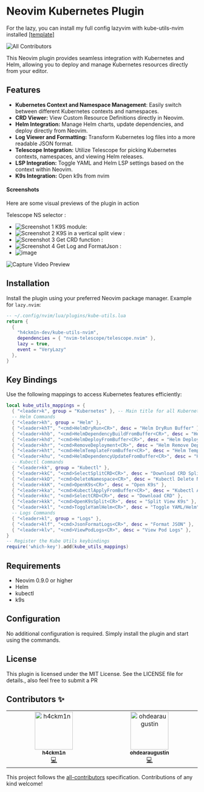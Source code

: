 # Neovim Kubernetes Plugin

For the lazy, you can install my full config lazyvim with kube-utils-nvim installed [[template]](https://github.com/h4ckm1n-dev/h4ckm1n-lazyvim-template)

![All Contributors](https://img.shields.io/badge/all_contributors-2-orange.svg?style=flat-square)

This Neovim plugin provides seamless integration with Kubernetes and Helm, allowing you to deploy and manage Kubernetes resources directly from your editor.

## Features

- **Kubernetes Context and Namespace Management**: Easily switch between different Kubernetes contexts and namespaces.
- **CRD Viewer:** View Custom Resource Definitions directly in Neovim.
- **Helm Integration:** Manage Helm charts, update dependencies, and deploy directly from Neovim.
- **Log Viewer and Formatting:** Transform Kubernetes log files into a more readable JSON format.
- **Telescope Integration:** Utilize Telescope for picking Kubernetes contexts, namespaces, and viewing Helm releases.
- **LSP Integration:** Toggle YAML and Helm LSP settings based on the context within Neovim.
- **K9s Integration:** Open k9s from nvim

#### Screenshots

Here are some visual previews of the plugin in action

Telescope NS selector :

- ![Screenshot 1](https://github.com/h4ckm1n-dev/kube-utils-nvim/assets/97511408/bbfe3a51-6117-413f-9d31-9f66517994c2)
  K9S module:
- ![Screenshot 2](https://github.com/h4ckm1n-dev/kube-utils-nvim/assets/97511408/c6139ddf-e9af-4665-bd57-a829b236bac2)
  K9S in a vertical split view :
- ![Screenshot 3](https://github.com/h4ckm1n-dev/kube-utils-nvim/assets/97511408/8c3cbaf8-d3c0-44a8-b487-4858e06b86f7)
  Get CRD function :
- ![Screenshot 4](https://github.com/h4ckm1n-dev/kube-utils-nvim/assets/97511408/b5c1158e-5c93-41aa-b9ee-6fa5e2d0cb2b)
  Get Log and FormatJson :
- ![image](https://github.com/h4ckm1n-dev/kube-utils-nvim/assets/97511408/52c7ecc8-9bb7-4dc0-a0cb-8e886d4ce645)

![Capture Video Preview](https://github.com/h4ckm1n-dev/kube-utils-nvim/assets/97511408/d575048c-2f88-415a-a62f-90db935d6951)

## Installation

Install the plugin using your preferred Neovim package manager. Example for `lazy.nvim`:

```lua
-- ~/.config/nvim/lua/plugins/kube-utils.lua
return {
  {
    "h4ckm1n-dev/kube-utils-nvim",
    dependencies = { "nvim-telescope/telescope.nvim" },
    lazy = true,
    event = "VeryLazy"
  },
}

```

## Key Bindings

Use the following mappings to access Kubernetes features efficiently:

```lua
local kube_utils_mappings = {
  { "<leader>k", group = "Kubernetes" }, -- Main title for all Kubernetes related commands
  -- Helm Commands
  { "<leader>kh", group = "Helm" },
  { "<leader>khT", "<cmd>HelmDryRun<CR>", desc = "Helm DryRun Buffer" },
  { "<leader>khb", "<cmd>HelmDependencyBuildFromBuffer<CR>", desc = "Helm Dependency Build" },
  { "<leader>khd", "<cmd>HelmDeployFromBuffer<CR>", desc = "Helm Deploy Buffer to Context" },
  { "<leader>khr", "<cmd>RemoveDeployment<CR>", desc = "Helm Remove Deployment From Buffer" },
  { "<leader>kht", "<cmd>HelmTemplateFromBuffer<CR>", desc = "Helm Template From Buffer" },
  { "<leader>khu", "<cmd>HelmDependencyUpdateFromBuffer<CR>", desc = "Helm Dependency Update" },
  -- Kubectl Commands
  { "<leader>kk", group = "Kubectl" },
  { "<leader>kkC", "<cmd>SelectSplitCRD<CR>", desc = "Download CRD Split" },
  { "<leader>kkD", "<cmd>DeleteNamespace<CR>", desc = "Kubectl Delete Namespace" },
  { "<leader>kkK", "<cmd>OpenK9s<CR>", desc = "Open K9s" },
  { "<leader>kka", "<cmd>KubectlApplyFromBuffer<CR>", desc = "Kubectl Apply From Buffer" },
  { "<leader>kkc", "<cmd>SelectCRD<CR>", desc = "Download CRD" },
  { "<leader>kkk", "<cmd>OpenK9sSplit<CR>", desc = "Split View K9s" },
  { "<leader>kkl", "<cmd>ToggleYamlHelm<CR>", desc = "Toggle YAML/Helm" },
  -- Logs Commands
  { "<leader>kl", group = "Logs" },
  { "<leader>klf", "<cmd>JsonFormatLogs<CR>", desc = "Format JSON" },
  { "<leader>klv", "<cmd>ViewPodLogs<CR>", desc = "View Pod Logs" },
}
-- Register the Kube Utils keybindings
require('which-key').add(kube_utils_mappings)
```

## Requirements

- Neovim 0.9.0 or higher
- Helm
- kubectl
- k9s

## Configuration

No additional configuration is required. Simply install the plugin and start using the commands.

## License

This plugin is licensed under the MIT License. See the LICENSE file for details., also feel free to submit a PR

## Contributors ✨

<!-- ALL-CONTRIBUTORS-LIST:START - Do not remove or modify this section -->
<!-- prettier-ignore-start -->
<!-- markdownlint-disable -->
<table>
  <tbody>
    <tr>
      <td align="center" valign="top" width="14.28%"><a href="https://github.com/h4ckm1n-dev"><img src="https://avatars.githubusercontent.com/u/97511408?v=4?s=100" width="100px;" alt="h4ckm1n"/><br /><sub><b>h4ckm1n</b></sub></a><br /><a href="https://github.com/h4ckm1n-dev/kube-utils-nvim/commits?author=h4ckm1n-dev" title="Code">💻</a></td>
      <td align="center" valign="top" width="14.28%"><a href="https://github.com/ohdearaugustin"><img src="https://avatars.githubusercontent.com/u/14001491?v=4?s=100" width="100px;" alt="ohdearaugustin"/><br /><sub><b>ohdearaugustin</b></sub></a><br /><a href="https://github.com/h4ckm1n-dev/kube-utils-nvim/commits?author=ohdearaugustin" title="Code">💻</a></td>
    </tr>
  </tbody>
</table>

<!-- markdownlint-restore -->
<!-- prettier-ignore-end -->

<!-- ALL-CONTRIBUTORS-LIST:END -->

This project follows the [all-contributors](https://github.com/all-contributors/all-contributors) specification. Contributions of any kind welcome!
